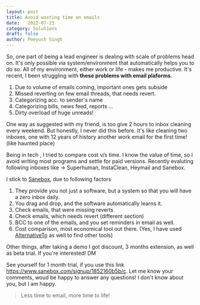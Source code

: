 ```yaml
---
layout: post
title: Avoid wasting time on emails
date:	2022-07-23
category: Solutions
draft: false
author: Peeyush Singh
---
```



So, one part of being a lead engineer is dealing with scale of problems head on. It's only possible via system/environment that automatically helps you to do so. All of my environment, either work or life - makes me productive. It's recent, I been struggling with **these problems with email plaforms**.

1. Due to volume of emails coming, important ones gets subside
2. Missed reverting on few email threads, that needs revert. 
3. Categorizing acc. to sender's name
4. Categorizing bills, news feed, reports ... 
5. Dirty overload of huge unreads!

One way as suggested with my friend, is too give 2 hours to inbox cleaning every weekend. But honestly, I never did this before. It's like cleaning two inboxes, one with 12 years of history another work email for the first time! (like haunted place)

Being in tech , I tried to compare cost v/s time. I know the value of time, so I avoid writing most programs and settle for paid versions. Recently evaluting following inboxes like -> Superhuman, InstaClean, Heymail and Sanebox.

I stick to [Sanebox](http://sanebox.com/), due to following factors 

1. They provide you not just a software, but a system so that you will have a zero inbox daily. 
2. You drag and drop, and the software automatically learns it.
3. Check emails, that were missing reverts
4. Check emails, which needs revert (different section)
5. BCC to one of the emails, and you set reminders in email as well.
6. Cost comparison, most economical tool out there. (Yes, I have used [AlternativeTo](https://alternativeto.net/) as well to find other tools)

Other things, after taking a demo I got discount,  3 months extension, as well as beta trial. If you're interested! DM

See yourself for 1 month trial, if you use this link https://www.sanebox.com/signup/1852160b5b/c. Let me know your comments, woud be happy to answer any questions! I don't know about you, but I am happy. 

> Less time to email, more time to life!
